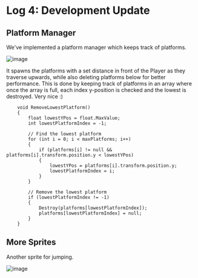 # Log 4: Development Update

## Platform Manager

We've implemented a platform manager which keeps track of platforms.

![image](https://github.com/Esben-Andreas-Madsen/GMD1_Ascendia/assets/91538845/f2630c8d-4b3d-431e-a5c7-bff114193162)

It spawns the platforms with a set distance in front of the Player as they traverse upwards, while also deleting platforms below for better performance.
This is done by keeping track of platforms in an array where once the array is full, each index y-position is checked and the lowest is destroyed. Very nice :)

```
    void RemoveLowestPlatform()
    {
        float lowestYPos = float.MaxValue;
        int lowestPlatformIndex = -1;

        // Find the lowest platform
        for (int i = 0; i < maxPlatforms; i++)
        {
            if (platforms[i] != null && platforms[i].transform.position.y < lowestYPos)
            {
                lowestYPos = platforms[i].transform.position.y;
                lowestPlatformIndex = i;
            }
        }

        // Remove the lowest platform
        if (lowestPlatformIndex != -1)
        {
            Destroy(platforms[lowestPlatformIndex]);
            platforms[lowestPlatformIndex] = null;
        }
    }
```

## More Sprites

Another sprite for jumping.

![image](https://github.com/Esben-Andreas-Madsen/GMD1_Ascendia/assets/91538845/ffa325e1-fe91-4edc-9bb9-5587cd39232e)

